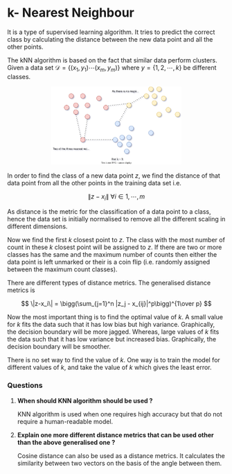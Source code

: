 # k- Nearest Neighbour

It is a type of supervised learning algorithm. It tries to predict the correct class by calculating the distance between the new data point and all the other points.

The kNN algorithm is based on the fact that similar data perform clusters. Given a data set 
$\mathcal{D} = \{(x_1,y_1)\cdots(x_m,y_m)\}$ where $y = \{1,2,\cdots ,k\}$ be different classes.


<p align="center">
     <img src="https://github.com/Divyanshu-Bhatt/Machine-Learning-Fundamentals/blob/main/06-KNN/images/Knn.drawio_(1).svg" width="300"/>
</p>

In order to find the class of a new data point $z$, we find the distance of that data point from all the other points in the training data set i.e. 

$$
\|z-x_i\| \ \forall i \in 1,\cdots ,m
$$

As distance is the metric for the classification of a data point to a class, hence the data set is initially normalised to remove all the different scaling in different dimensions.

Now we find the first $k$ closest point to $z$. The class with the most number of count in these $k$ closest point will be assigned to $z$. If there are two or more classes has the same and the maximum number of counts then either the data point is left unmarked or their is a coin flip (i.e. randomly assigned between the maximum count classes).

There are different types of distance metrics. The generalised distance metrics is 

$$
\|z-x_i\| = \bigg(\sum_{j=1}^n |z_j - x_{ij}|^p\bigg)^{1\over p}
$$

Now the most important thing is to find the optimal value of $k$. A small value for $k$ fits the data such that it has low bias but high variance. Graphically, the decision boundary will be more jagged. Whereas, large values of $k$ fits the data such that it has low variance but increased bias. Graphically, the decision boundary will be smoother.

There is no set way to find the value of $k$. One way is to train the model for different values of $k$, and take the value of $k$ which gives the least error.

### Questions

1. **When should KNN algorithm should be used ?**
    
    KNN algorithm is used when one requires high accuracy but that do not require a human-readable model.
    
2. **Explain one more different distance metrics  that can be used other than the above generalised one ?**
    
    Cosine distance can also be used as a distance metrics. It calculates the similarity between two vectors on the basis of the angle between them.

